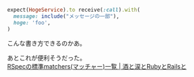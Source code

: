 ```rb
expect(HogeService).to receive(:call).with(
  message: include("メッセージの一部"),
  hoge: 'foo',
)
```

こんな書き方できるのかあ。

あとこれが便利そうだった。  
[RSpecの標準matchers\(マッチャー\)一覧 \| 酒と涙とRubyとRailsと](https://morizyun.github.io/blog/rspec-builtin-matcher-rails/index.html)
